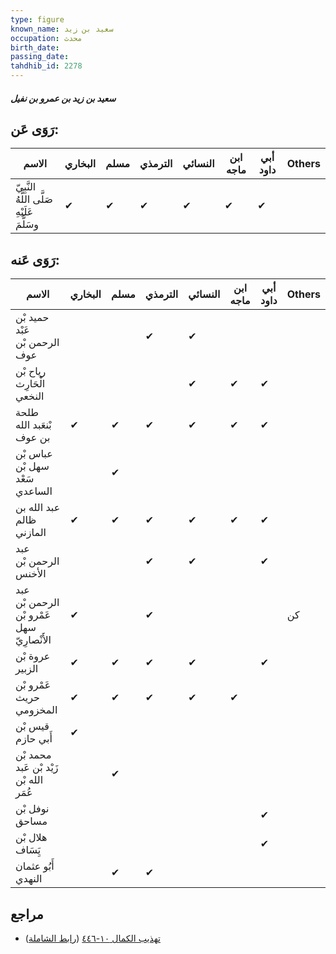 ```yaml
---
type: figure
known_name: سعيد بن زيد
occupation: محدث
birth_date:
passing_date:
tahdhib_id: 2278
---
```

##### سعيد بن زيد بن عمرو بن نفيل

## رَوَى عَن:
| الاسم                                      | البخاري | مسلم | الترمذي | النسائي | ابن ماجه | أبي داود | Others |
| ------------------------------------------ | ------- | ---- | ------- | ------- | -------- | -------- | ------ |
| النَّبِيّ صَلَّى اللَّهُ عَلَيْهِ وسَلَّمَ | ✔       | ✔    | ✔       | ✔       | ✔        | ✔        |        |
## رَوَى عَنه:
| الاسم                                      | البخاري | مسلم | الترمذي | النسائي | ابن ماجه | أبي داود | Others |
| ------------------------------------------ | ------- | ---- | ------- | ------- | -------- | -------- | ------ |
| حميد بْن عَبْد الرحمن بْن عوف              |         |      | ✔       | ✔       |          |          |        |
| رياح بْن الْحَارِث النخعي                  |         |      |         | ✔       | ✔        | ✔        |        |
| طلحة بْنعَبد الله بن عوف                   | ✔       | ✔    | ✔       | ✔       | ✔        | ✔        |        |
| عباس بْن سهل بْن سَعْد الساعدي             |         | ✔    |         |         |          |          |        |
| عبد الله بن ظالم المازني                   | ✔       | ✔    | ✔       | ✔       | ✔        | ✔        |        |
| عبد الرحمن بْن الأخنس                      |         |      | ✔       | ✔       |          | ✔        |        |
| عبد الرحمن بْن عَمْرو بْن سهل الأَنْصارِيّ | ✔       |      | ✔       |         |          |          | كن     |
| عروة بْن الزبير                            | ✔       | ✔    | ✔       | ✔       |          | ✔        |        |
| عَمْرو بْن حريث المخزومي                   | ✔       | ✔    | ✔       | ✔       | ✔        |          |        |
| قيس بْن أَبي حازم                          | ✔       |      |         |         |          |          |        |
| محمد بْن زَيْد بْن عَبد الله بْن عُمَر     |         | ✔    |         |         |          |          |        |
| نوفل بْن مساحق                             |         |      |         |         |          | ✔        |        |
| هلال بْن يَِسَاف                           |         |      |         |         |          | ✔        |        |
| أَبُو عثمان النهدي                         |         | ✔    | ✔       |         |          |          |        |
## مراجع
- [تهذيب الكمال ١٠-٤٤٦](obsidian://open?vault=Tahdhib-al-Kamal&file=Figures/٢٢٧٨-سعيد%20بن%20زيد%20بن%20عمرو%20بن%20نفيل) ([رابط الشاملة](https://shamela.ws/book/3722/5218))